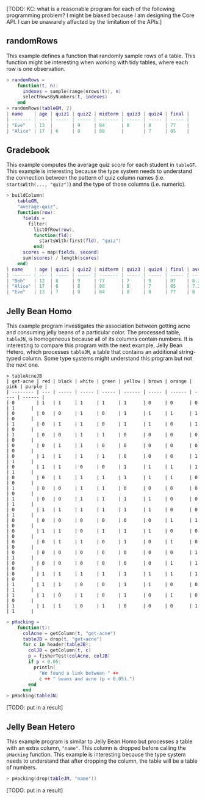 [TODO: KC: what is a reasonable program for each of the following programming problem? I might be biased because I am designing the Core API. I can be unawarely affacted by the limitation of the APIs.]

## randomRows

This example defines a function that randomly sample rows of a table. This function might be interesting when working with tidy tables, where each row is one observation.

```lua
> randomRows =
    function(t, n):
      indexes = sample(range(nrows(t)), n)
      selectRowsByNumbers(t, indexes)
    end
> randomRows(tableGM, 2)
| name    | age | quiz1 | quiz2 | midterm | quiz3 | quiz4 | final |
| ------- | --- | ----- | ----- | ------- | ----- | ----- | ----- |
| "Eve"   | 13  |       | 9     | 84      | 8     | 8     | 77    |
| "Alice" | 17  | 6     | 8     | 88      |       | 7     | 85    |
```

## Gradebook

This example computes the average quiz score for each student in `tableGF`. This example is interesting because the type system needs to understand the connection between the pattern of quiz column names (i.e. `startsWith(..., "quiz")`) and the type of those columns (i.e. numeric).

```lua
> buildColumn(
    tableGM,
    "average-quiz",
    function(row):
      fields =
        filter(
          listOfRow(row),
          function(fld):
            startsWith(first(fld), "quiz")
          end)
      scores = map(fields, second)
      sum(scores) / length(scores)
    end)
| name    | age | quiz1 | quiz2 | midterm | quiz3 | quiz4 | final | average-quiz |
| ------- | --- | ----- | ----- | ------- | ----- | ----- | ----- | ------------ |
| "Bob"   | 12  | 8     | 9     | 77      | 7     | 9     | 87    | 8.25         |
| "Alice" | 17  | 6     | 8     | 88      | 8     | 7     | 85    | 7.25         |
| "Eve"   | 13  | 7     | 9     | 84      | 8     | 8     | 77    | 8            |
```


## Jelly Bean Homo

This example program investigates the association between getting acne and consuming jelly beans of a particular color. The processed table, `tableJN`, is homogeneous because all of its columns contain numbers. It is interesting to compare this program with the next example, Jelly Bean Hetero, which processes `tableJM`, a table that contains an additional string-typed column. Some type systems might understand this program but not the next one.

```
> tableAcneJB
| get-acne | red | black | white | green | yellow | brown | orange | pink | purple |
| -------- | --- | ----- | ----- | ----- | ------ | ----- | ------ | ---- | ------ |
| 0        | 1   | 1     | 1     | 1     | 1      | 0     | 0      | 0    | 1      |
| 0        | 0   | 0     | 1     | 0     | 1      | 1     | 1      | 1    | 0      |
| 1        | 0   | 1     | 1     | 0     | 1      | 1     | 0      | 1    | 0      |
| 1        | 0   | 0     | 1     | 1     | 0      | 0     | 0      | 0    | 0      |
| 0        | 0   | 1     | 1     | 0     | 0      | 0     | 0      | 0    | 0      |
| 0        | 1   | 1     | 1     | 1     | 0      | 0     | 0      | 1    | 1      |
| 0        | 1   | 1     | 0     | 0     | 1      | 1     | 1      | 1    | 1      |
| 0        | 0   | 1     | 1     | 1     | 1      | 1     | 1      | 0    | 0      |
| 1        | 0   | 0     | 1     | 1     | 0      | 0     | 0      | 0    | 0      |
| 1        | 0   | 0     | 1     | 1     | 1      | 1     | 0      | 0    | 1      |
| 0        | 1   | 1     | 1     | 1     | 1      | 1     | 0      | 0    | 1      |
| 0        | 0   | 0     | 0     | 0     | 0      | 0     | 1      | 1    | 0      |
| 0        | 1   | 1     | 0     | 1     | 1      | 1     | 0      | 0    | 0      |
| 0        | 0   | 1     | 1     | 0     | 1      | 0     | 1      | 0    | 0      |
| 0        | 0   | 0     | 0     | 0     | 0      | 0     | 0      | 1    | 1      |
| 0        | 0   | 0     | 0     | 0     | 0      | 0     | 1      | 1    | 0      |
| 0        | 1   | 1     | 1     | 1     | 1      | 1     | 1      | 1    | 0      |
| 1        | 1   | 1     | 0     | 0     | 1      | 1     | 0      | 0    | 1      |
| 1        | 1   | 0     | 1     | 0     | 1      | 0     | 1      | 0    | 0      |
| 1        | 1   | 1     | 0     | 1     | 0      | 0     | 0      | 1    | 1      |
```

```lua
> pHacking =
    function(t):
      colAcne = getColumn(t, "get-acne")
      tableJB = drop(t, "get-acne")
      for c in header(tableJB):
        colJB = getColumn(t, c)
        p = fisherTest(colAcne, colJB)
        if p < 0.05:
          println(
            "We found a link between " ++ 
            c ++ " beans and acne (p < 0.05).")
        end
      end
> pHacking(tableJN)
```

[TODO: put in a result]

## Jelly Bean Hetero

This example program is similar to Jelly Bean Homo but processes a table with an extra column, `"name"`. This column is dropped before calling the `pHacking` function. This example is interesting because the type system needs to understand that after dropping the column, the table will be a table of numbers.

```lua
> pHacking(drop(tableJM, "name"))
```

[TODO: put in a result]

